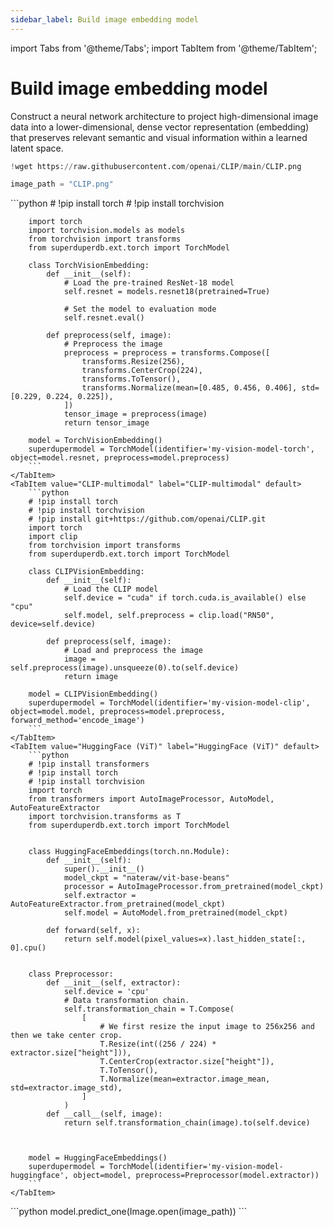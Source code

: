 ```yaml
---
sidebar_label: Build image embedding model
---
```

import Tabs from '@theme/Tabs';
import TabItem from '@theme/TabItem';

<!-- TABS -->
# Build image embedding model
Construct a neural network architecture to project high-dimensional image data into a lower-dimensional, dense vector representation
(embedding) that preserves relevant semantic and visual information within a learned latent space.

```python
!wget https://raw.githubusercontent.com/openai/CLIP/main/CLIP.png
```

```python
image_path = "CLIP.png"
```


<Tabs>
    <TabItem value="torchvision" label="torchvision" default>
        ```python
        # !pip install torch
        # !pip install torchvision
        
        import torch
        import torchvision.models as models
        from torchvision import transforms
        from superduperdb.ext.torch import TorchModel
        
        class TorchVisionEmbedding:
            def __init__(self):
                # Load the pre-trained ResNet-18 model
                self.resnet = models.resnet18(pretrained=True)
                
                # Set the model to evaluation mode
                self.resnet.eval()
                
            def preprocess(self, image):
                # Preprocess the image
                preprocess = preprocess = transforms.Compose([
                    transforms.Resize(256),
                    transforms.CenterCrop(224),
                    transforms.ToTensor(),
                    transforms.Normalize(mean=[0.485, 0.456, 0.406], std=[0.229, 0.224, 0.225]),
                ])
                tensor_image = preprocess(image)
                return tensor_image
                
        model = TorchVisionEmbedding()
        superdupermodel = TorchModel(identifier='my-vision-model-torch', object=model.resnet, preprocess=model.preprocess)        
        ```
    </TabItem>
    <TabItem value="CLIP-multimodal" label="CLIP-multimodal" default>
        ```python
        # !pip install torch
        # !pip install torchvision
        # !pip install git+https://github.com/openai/CLIP.git
        import torch
        import clip
        from torchvision import transforms
        from superduperdb.ext.torch import TorchModel
        
        class CLIPVisionEmbedding:
            def __init__(self):
                # Load the CLIP model
                self.device = "cuda" if torch.cuda.is_available() else "cpu"
                self.model, self.preprocess = clip.load("RN50", device=self.device)
                
            def preprocess(self, image):
                # Load and preprocess the image
                image = self.preprocess(image).unsqueeze(0).to(self.device)
                return image
                
        model = CLIPVisionEmbedding()
        superdupermodel = TorchModel(identifier='my-vision-model-clip', object=model.model, preprocess=model.preprocess, forward_method='encode_image')        
        ```
    </TabItem>
    <TabItem value="HuggingFace (ViT)" label="HuggingFace (ViT)" default>
        ```python
        # !pip install transformers
        # !pip install torch
        # !pip install torchvision
        import torch
        from transformers import AutoImageProcessor, AutoModel, AutoFeatureExtractor
        import torchvision.transforms as T
        from superduperdb.ext.torch import TorchModel
        
        
        class HuggingFaceEmbeddings(torch.nn.Module):
            def __init__(self):
                super().__init__()
                model_ckpt = "nateraw/vit-base-beans"
                processor = AutoImageProcessor.from_pretrained(model_ckpt)
                self.extractor = AutoFeatureExtractor.from_pretrained(model_ckpt)
                self.model = AutoModel.from_pretrained(model_ckpt)
        
            def forward(self, x):
                return self.model(pixel_values=x).last_hidden_state[:, 0].cpu()
                
                
        class Preprocessor:
            def __init__(self, extractor):
                self.device = 'cpu'
                # Data transformation chain.
                self.transformation_chain = T.Compose(
                    [
                        # We first resize the input image to 256x256 and then we take center crop.
                        T.Resize(int((256 / 224) * extractor.size["height"])),
                        T.CenterCrop(extractor.size["height"]),
                        T.ToTensor(),
                        T.Normalize(mean=extractor.image_mean, std=extractor.image_std),
                    ]
                )
            def __call__(self, image):
                return self.transformation_chain(image).to(self.device)
        
        
            
        model = HuggingFaceEmbeddings()
        superdupermodel = TorchModel(identifier='my-vision-model-huggingface', object=model, preprocess=Preprocessor(model.extractor))        
        ```
    </TabItem>
</Tabs>
```python
model.predict_one(Image.open(image_path))
```

